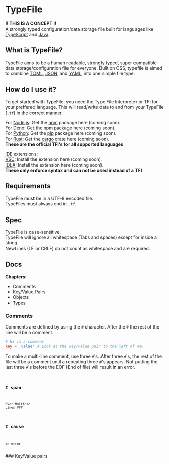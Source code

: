 # TypeFile
**!! THIS IS A CONCEPT !!**  
A strongly typed configuration/data storage file built for languages like [TypeScript](https://www.typescriptlang.org) and [Java](https://www.java.com).

## What is TypeFile?
TypeFile aims to be a human readable, strongly typed, super compatible data storage/configuration file for everyone. Built on OSS, typefile is aimed to combine [TOML](https://github.com/toml-lang/toml), [JSON](https://www.json.org), and [YAML](https://yaml.org), into one simple file type.

## How do I use it?
To get started with TypeFile, you need the Type File Interpreter or TFI for your preffered language. This will read/write data to and from your TypeFile (`.tf`) in the correct manner.

For [Node.js](https://nodejs.org): Get the [npm](https://www.npmjs.com) package here (coming soon).  
For [Deno](https://deno.land): Get the [npm](https://www.npmjs.com) package here (coming soon).  
For [Python](https://www.python.org): Get the [pip](https://pip.pypa.io) package here (coming soon).  
For [Rust](https://www.rust-lang.org): Get the [cargo](https://crates.io) crate here (coming soon).  
**These are the official TFI's for all supported languages**

[IDE](https://en.wikipedia.org/wiki/Integrated_development_environment) extensions:  
[VSC](https://code.visualstudio.com): Install the extension here (coming soon).  
[IDEA](https://www.jetbrains.com/idea): Install the extension here (coming soon).  
**These only enforce syntax and can not be used instead of a TFI**

## Requirements
TypeFile must be in a UTF-8 encoded file.  
TypeFiles must always end in `.tf`.

## Spec
TypeFile is case-sensitive.  
TypeFile will ignore all whitespace (Tabs and spaces) except for inside a string.  
NewLines (LF or CRLF) do not count as whitespace and are required.

## Docs

**Chapters:**  
- Comments
- Key/Value Pairs
- Objects
- Types

### Comments

Comments are defined by using the `#` character. After the `#` the rest of the line will be a comment.
```toml
# Hi im a comment
key = 'value' # Look at the key/value pair to the left of me!
```
To make a multi-line comment, use three `#`'s. After three `#`'s, the rest of the file will be a comment until a repeating three `#`'s appears. Not putting the last three `#`'s before the EOF (End of file) will result in an error.
<code>
### I span
    Over Multiple
    Lines ###

### I cause
    an error
</code>
### Key/Value pairs
